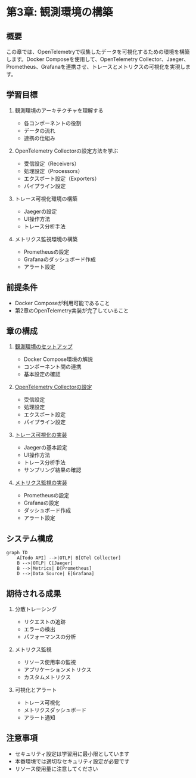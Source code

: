 # 第3章: 観測環境の構築

## 概要

この章では、OpenTelemetryで収集したデータを可視化するための環境を構築します。Docker Composeを使用して、OpenTelemetry Collector、Jaeger、Prometheus、Grafanaを連携させ、トレースとメトリクスの可視化を実現します。

## 学習目標

1. 観測環境のアーキテクチャを理解する
   - 各コンポーネントの役割
   - データの流れ
   - 連携の仕組み

2. OpenTelemetry Collectorの設定方法を学ぶ
   - 受信設定（Receivers）
   - 処理設定（Processors）
   - エクスポート設定（Exporters）
   - パイプライン設定

3. トレース可視化環境の構築
   - Jaegerの設定
   - UI操作方法
   - トレース分析手法

4. メトリクス監視環境の構築
   - Prometheusの設定
   - Grafanaのダッシュボード作成
   - アラート設定

## 前提条件

- Docker Composeが利用可能であること
- 第2章のOpenTelemetry実装が完了していること

## 章の構成

1. [観測環境のセットアップ](01_observability_setup.md)
   - Docker Compose環境の解説
   - コンポーネント間の連携
   - 基本設定の確認

2. [OpenTelemetry Collectorの設定](02_collector_config.md)
   - 受信設定
   - 処理設定
   - エクスポート設定
   - パイプライン設定

3. [トレース可視化の実装](03_trace_visualization.md)
   - Jaegerの基本設定
   - UI操作方法
   - トレース分析手法
   - サンプリング結果の確認

4. [メトリクス監視の実装](04_metrics_monitoring.md)
   - Prometheusの設定
   - Grafanaの設定
   - ダッシュボード作成
   - アラート設定

## システム構成

```mermaid
graph TD
    A[Todo API] -->|OTLP| B[OTel Collector]
    B -->|OTLP| C[Jaeger]
    B -->|Metrics| D[Prometheus]
    D -->|Data Source| E[Grafana]
```

## 期待される成果

1. 分散トレーシング
   - リクエストの追跡
   - エラーの検出
   - パフォーマンスの分析

2. メトリクス監視
   - リソース使用率の監視
   - アプリケーションメトリクス
   - カスタムメトリクス

3. 可視化とアラート
   - トレース可視化
   - メトリクスダッシュボード
   - アラート通知

## 注意事項

- セキュリティ設定は学習用に最小限としています
- 本番環境では適切なセキュリティ設定が必要です
- リソース使用量に注意してください
